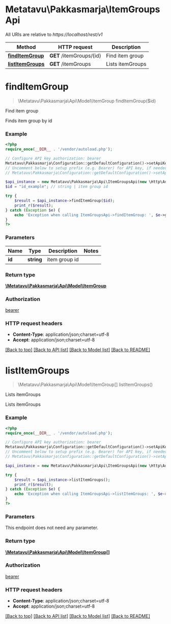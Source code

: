 # Metatavu\Pakkasmarja\ItemGroupsApi

All URIs are relative to *https://localhost/rest/v1*

Method | HTTP request | Description
------------- | ------------- | -------------
[**findItemGroup**](ItemGroupsApi.md#findItemGroup) | **GET** /itemGroups/{id} | Find item group
[**listItemGroups**](ItemGroupsApi.md#listItemGroups) | **GET** /itemGroups | Lists itemGroups


# **findItemGroup**
> \Metatavu\Pakkasmarja\Api\Model\ItemGroup findItemGroup($id)

Find item group

Finds item group by id

### Example
```php
<?php
require_once(__DIR__ . '/vendor/autoload.php');

// Configure API key authorization: bearer
Metatavu\Pakkasmarja\Configuration::getDefaultConfiguration()->setApiKey('Authorization', 'YOUR_API_KEY');
// Uncomment below to setup prefix (e.g. Bearer) for API key, if needed
// Metatavu\Pakkasmarja\Configuration::getDefaultConfiguration()->setApiKeyPrefix('Authorization', 'Bearer');

$api_instance = new Metatavu\Pakkasmarja\Api\ItemGroupsApi(new \Http\Adapter\Guzzle6\Client());
$id = "id_example"; // string | item group id

try {
    $result = $api_instance->findItemGroup($id);
    print_r($result);
} catch (Exception $e) {
    echo 'Exception when calling ItemGroupsApi->findItemGroup: ', $e->getMessage(), PHP_EOL;
}
?>
```

### Parameters

Name | Type | Description  | Notes
------------- | ------------- | ------------- | -------------
 **id** | **string**| item group id |

### Return type

[**\Metatavu\Pakkasmarja\Api\Model\ItemGroup**](../Model/ItemGroup.md)

### Authorization

[bearer](../../README.md#bearer)

### HTTP request headers

 - **Content-Type**: application/json;charset=utf-8
 - **Accept**: application/json;charset=utf-8

[[Back to top]](#) [[Back to API list]](../../README.md#documentation-for-api-endpoints) [[Back to Model list]](../../README.md#documentation-for-models) [[Back to README]](../../README.md)

# **listItemGroups**
> \Metatavu\Pakkasmarja\Api\Model\ItemGroup[] listItemGroups()

Lists itemGroups

Lists itemGroups

### Example
```php
<?php
require_once(__DIR__ . '/vendor/autoload.php');

// Configure API key authorization: bearer
Metatavu\Pakkasmarja\Configuration::getDefaultConfiguration()->setApiKey('Authorization', 'YOUR_API_KEY');
// Uncomment below to setup prefix (e.g. Bearer) for API key, if needed
// Metatavu\Pakkasmarja\Configuration::getDefaultConfiguration()->setApiKeyPrefix('Authorization', 'Bearer');

$api_instance = new Metatavu\Pakkasmarja\Api\ItemGroupsApi(new \Http\Adapter\Guzzle6\Client());

try {
    $result = $api_instance->listItemGroups();
    print_r($result);
} catch (Exception $e) {
    echo 'Exception when calling ItemGroupsApi->listItemGroups: ', $e->getMessage(), PHP_EOL;
}
?>
```

### Parameters
This endpoint does not need any parameter.

### Return type

[**\Metatavu\Pakkasmarja\Api\Model\ItemGroup[]**](../Model/ItemGroup.md)

### Authorization

[bearer](../../README.md#bearer)

### HTTP request headers

 - **Content-Type**: application/json;charset=utf-8
 - **Accept**: application/json;charset=utf-8

[[Back to top]](#) [[Back to API list]](../../README.md#documentation-for-api-endpoints) [[Back to Model list]](../../README.md#documentation-for-models) [[Back to README]](../../README.md)

